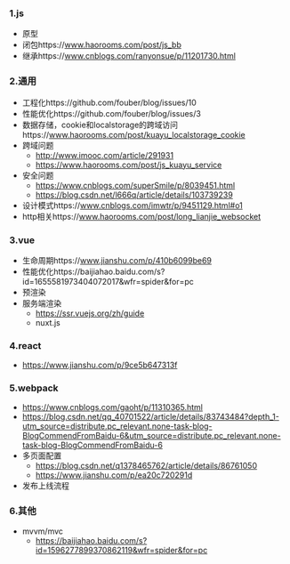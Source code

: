 ### 1.js

+ 原型
+ 闭包https://www.haorooms.com/post/js_bb
+ 继承https://www.cnblogs.com/ranyonsue/p/11201730.html

### 2.通用

+ 工程化https://github.com/fouber/blog/issues/10
+ 性能优化https://github.com/fouber/blog/issues/3
+ 数据存储，cookie和localstorage的跨域访问https://www.haorooms.com/post/kuayu_localstorage_cookie
+ 跨域问题
  + http://www.imooc.com/article/291931
  + https://www.haorooms.com/post/js_kuayu_service
+ 安全问题
  + https://www.cnblogs.com/superSmile/p/8039451.html
  + https://blog.csdn.net/l666q/article/details/103739239
+ 设计模式https://www.cnblogs.com/imwtr/p/9451129.html#o1
+ http相关https://www.haorooms.com/post/long_lianjie_websocket

### 3.vue

+ 生命周期https://www.jianshu.com/p/410b6099be69
+ 性能优化https://baijiahao.baidu.com/s?id=1655581973404072017&wfr=spider&for=pc
+ 预渲染
+ 服务端渲染
  + https://ssr.vuejs.org/zh/guide
  + nuxt.js

### 4.react

+ https://www.jianshu.com/p/9ce5b647313f

### 5.webpack

+ https://www.cnblogs.com/gaoht/p/11310365.html
+ https://blog.csdn.net/qq_40701522/article/details/83743484?depth_1-utm_source=distribute.pc_relevant.none-task-blog-BlogCommendFromBaidu-6&utm_source=distribute.pc_relevant.none-task-blog-BlogCommendFromBaidu-6
+ 多页面配置
  + https://blog.csdn.net/q1378465762/article/details/86761050
  + https://www.jianshu.com/p/ea20c720291d
+ 发布上线流程

### 6.其他

+ mvvm/mvc
  + https://baijiahao.baidu.com/s?id=1596277899370862119&wfr=spider&for=pc
